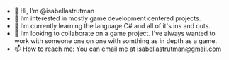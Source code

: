 - 👋 Hi, I’m @isabellastrutman
- 👀 I’m interested in mostly game development centered projects. 
- 🌱 I’m currently learning the language C# and all of it's ins and outs. 
- 💞️ I’m looking to collaborate on a game project. I've always wanted to work with someone one on one with somthing as in depth as a game.
- 📫 How to reach me: You can email me at isabellastrutman@gmail.com

<!---
isabellastrutman/isabellastrutman is a ✨ special ✨ repository because its `README.md` (this file) appears on your GitHub profile.
You can click the Preview link to take a look at your changes.
--->
